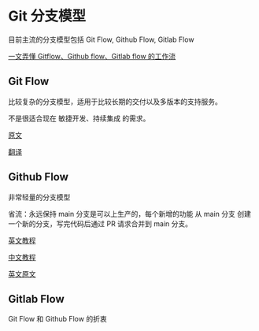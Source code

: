 # Git 分支模型

目前主流的分支模型包括 Git Flow, Github Flow, Gitlab Flow

[一文弄懂 Gitflow、Github flow、Gitlab flow 的工作流](https://cloud.tencent.com/developer/article/1646937)

## Git Flow

比较复杂的分支模型，适用于比较长期的交付以及多版本的支持服务。

不是很适合现在 敏捷开发、持续集成 的需求。

[原文](https://nvie.com/posts/a-successful-git-branching-model)

[翻译](https://zhuanlan.zhihu.com/p/36085631)

## Github Flow

非常轻量的分支模型

省流：永远保持 main 分支是可以上生产的，每个新增的功能 从 main 分支 创建一个新的分支，写完代码后通过 PR 请求合并到 main 分支。

[英文教程](https://guides.github.com/introduction/flow/)

[中文教程](https://docs.github.com/cn/get-started/quickstart/github-flow)

[英文原文](https://githubflow.github.io/)

## Gitlab Flow

Git Flow 和 Github Flow 的折衷
